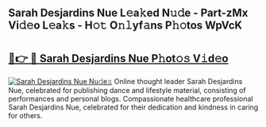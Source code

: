 ## Sarah Desjardins Nue L𝚎a𝚔ed N𝚞𝚍e - Part-zMx Vi𝚍𝚎o L𝚎a𝚔s - H𝚘𝚝 O𝚗𝚕yf𝚊ns P𝚑𝚘tos WpVcK

# <h2><a href="http://kfdfjho.oniu.top/?m=Sarah+Desjardins+Nue">🔗👉 🔴 Sarah Desjardins Nue P𝚑ot𝚘𝚜 V𝚒d𝚎o</a></h2>

[![Sarah Desjardins Nue Nu𝚍e𝚜](https://i.imgur.com/0qMVB7G.gif)](http://kfdfjho.oniu.top/?m=Sarah+Desjardins+Nue)
Online thought leader Sarah Desjardins Nue, celebrated for publishing dance and lifestyle material, consisting of performances and personal blogs. Compassionate healthcare professional Sarah Desjardins Nue, celebrated for their dedication and kindness in caring for others.  
